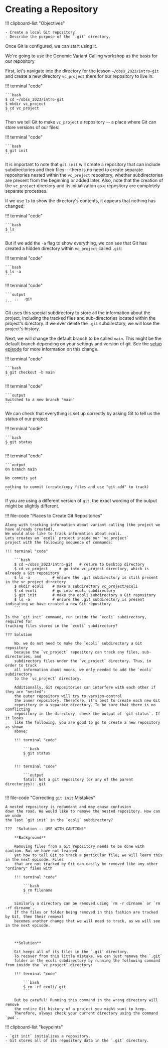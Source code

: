 # Creating a Repository

!!! clipboard-list "Objectives"

    - Create a local Git repository.
    - Describe the purpose of the `.git` directory.

Once Git is configured,
we can start using it.

We're going to use the Genomic Variant Calling workshop as the basis for our repository

First, let's navigate into the directory for the lesson `~/obss_2023/intro-git` and create a new directory `vc_project` there for our repository to live in:

!!! terminal "code"

    ```bash
    $ cd ~/obss_2023/intro-git
    $ mkdir vc_project
    $ cd vc_project
    ```

Then we tell Git to make `vc_project` a repository
\-- a place where Git can store versions of our files:

!!! terminal "code"

    ```bash
    $ git init
    ```

It is important to note that `git init` will create a repository that
can include subdirectories and their files---there is no need to create
separate repositories nested within the `vc_project` repository, whether
subdirectories are present from the beginning or added later. Also, note
that the creation of the `vc_project` directory and its initialization as a
repository are completely separate processes.

If we use `ls` to show the directory's contents,
it appears that nothing has changed:

!!! terminal "code"

    ```bash
    $ ls
    ```

But if we add the `-a` flag to show everything,
we can see that Git has created a hidden directory within `vc_project` called `.git`:

!!! terminal "code"

    ```bash
    $ ls -a
    ```

!!! terminal "code"

    ```output
    .	..	.git
    ```

Git uses this special subdirectory to store all the information about the project,
including the tracked files and sub-directories located within the project's directory.
If we ever delete the `.git` subdirectory,
we will lose the project's history.

Next, we will change the default branch to be called `main`.
This might be the default branch depending on your settings and version
of git.
See the [setup episode](2_summary_setup.md#default-git-branch-naming) for more information on this change.

!!! terminal "code"

    ```bash
    $ git checkout -b main
    ```

!!! terminal "code"

    ```output
    Switched to a new branch 'main'
    ```

We can check that everything is set up correctly
by asking Git to tell us the status of our project:

!!! terminal "code"

    ```bash
    $ git status
    ```

!!! terminal "code"

    ```output
    On branch main

    No commits yet

    nothing to commit (create/copy files and use "git add" to track)
    ```

If you are using a different version of `git`, the exact
wording of the output might be slightly different.

!!! file-code "Places to Create Git Repositories"

    Along with tracking information about variant calling (the project we have already created),
    We would also like to track information about ecoli.
    Lets creates an `ecoli` project inside our `vc_project`
    project with the following sequence of commands:

    !!! terminal "code"

        ```bash
        $ cd ~/obss_2023/intro-git   # return to Desktop directory
        $ cd vc_project     # go into vc_project directory, which is already a Git repository
        $ ls -a          # ensure the .git subdirectory is still present in the vc_project directory
        $ mkdir ecoli    # make a subdirectory vc_project/ecoli
        $ cd ecoli       # go into ecoli subdirectory
        $ git init       # make the ecoli subdirectory a Git repository
        $ ls -a          # ensure the .git subdirectory is present indicating we have created a new Git repository
        ```

    Is the `git init` command, run inside the `ecoli` subdirectory, required for
    tracking files stored in the `ecoli` subdirectory?

    ??? Solution

        No. we do not need to make the `ecoli` subdirectory a Git repository
        because the `vc_project` repository can track any files, sub-directories, and
        subdirectory files under the `vc_project` directory. Thus, in order to track
        all information about moons, we only needed to add the `ecoli` subdirectory
        to the `vc_project` directory.

        Additionally, Git repositories can interfere with each other if they are "nested":
        the outer repository will try to version-control
        the inner repository. Therefore, it's best to create each new Git
        repository in a separate directory. To be sure that there is no conflicting
        repository in the directory, check the output of `git status`. If it looks
        like the following, you are good to go to create a new repository as shown
        above:

        !!! terminal "code"

            ```bash
            $ git status
            ```

        !!! terminal "code"

            ```output
            fatal: Not a git repository (or any of the parent directories): .git
            ```

!!! file-code "Correcting `git init` Mistakes"

    A nested repository is redundant and may cause confusion
    down the road. We would like to remove the nested repository. How can we undo
    the last `git init` in the `ecoli` subdirectory?

    ???  "Solution -- USE WITH CAUTION!"

        **Background**

        Removing files from a Git repository needs to be done with caution. But we have not learned
        yet how to tell Git to track a particular file; we will learn this in the next episode. Files
        that are not tracked by Git can easily be removed like any other "ordinary" files with

        !!! terminal "code"

            ```bash
            $ rm filename
            ```

        Similarly a directory can be removed using `rm -r dirname` or `rm -rf dirname`.
        If the files or folder being removed in this fashion are tracked by Git, then their removal
        becomes another change that we will need to track, as we will see in the next episode.



        **Solution**

        Git keeps all of its files in the `.git` directory.
        To recover from this little mistake, we can just remove the `.git`
        folder in the ecoli subdirectory by running the following command from inside the `vc_project` directory:

        !!! terminal "code"

            ```bash
            $ rm -rf ecoli/.git
            ```

        But be careful! Running this command in the wrong directory will remove
        the entire Git history of a project you might want to keep.
        Therefore, always check your current directory using the command `pwd`.

!!! clipboard-list "keypoints"

    - `git init` initializes a repository.
    - Git stores all of its repository data in the `.git` directory.


